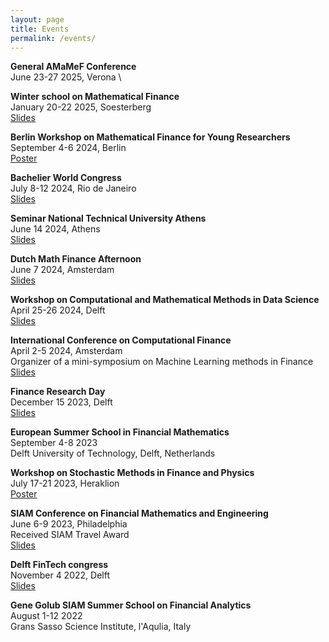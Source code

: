 ```yaml
---
layout: page
title: Events
permalink: /events/
---
```


**General AMaMeF Conference**\
June 23-27 2025, Verona \

**Winter school on Mathematical Finance**\
January 20-22 2025, Soesterberg \
[Slides](documents/Winter_school.pdf)

**Berlin Workshop on Mathematical Finance for Young Researchers**\
September 4-6 2024, Berlin \
[Poster](documents/Berlin.pdf)

**Bachelier World Congress**\
July 8-12 2024, Rio de Janeiro \
[Slides](documents/Bachelier.pdf)

**Seminar National Technical University Athens**\
June 14 2024, Athens \
[Slides](documents/Seminar_Athens.pdf)

**Dutch Math Finance Afternoon**\
June 7 2024, Amsterdam \
[Slides](documents/DMFA.pdf)

**Workshop on Computational and Mathematical Methods in Data Science**\
April 25-26 2024, Delft \
[Slides](documents/CoMinDS.pdf)

**International Conference on Computational Finance**\
April 2-5 2024, Amsterdam \
Organizer of a mini-symposium on Machine Learning methods in Finance \
[Slides](documents/ICCF.pdf)

**Finance Research Day**\
December 15 2023, Delft \
[Slides](documents/Finance_Research_Day.pdf)

**European Summer School in Financial Mathematics**\
September 4-8 2023 \
Delft University of Technology, Delft, Netherlands

**Workshop on Stochastic Methods in Finance and Physics** \
July 17-21 2023, Heraklion \
[Poster](documents/SMFP23_Poster.pdf)

**SIAM Conference on Financial Mathematics and Engineering** \
June 6-9 2023, Philadelphia \
Received SIAM Travel Award \
[Slides](documents/SIAM_presentation.pdf)

**Delft FinTech congress** \
November 4 2022, Delft \
[Slides](documents/Presentation_FinTech.pdf)

**Gene Golub SIAM Summer School on Financial Analytics** \
August 1-12 2022 \
Grans Sasso Science Institute, l'Aqulia, Italy
